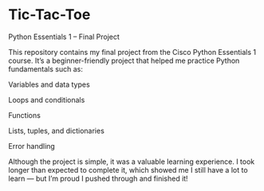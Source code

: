 # Tic-Tac-Toe

Python Essentials 1 – Final Project

This repository contains my final project from the Cisco Python Essentials 1 course.
It’s a beginner-friendly project that helped me practice Python fundamentals such as:

Variables and data types

Loops and conditionals

Functions

Lists, tuples, and dictionaries

Error handling

Although the project is simple, it was a valuable learning experience.
I took longer than expected to complete it, which showed me I still have a lot to learn — but I’m proud I pushed through and finished it!
